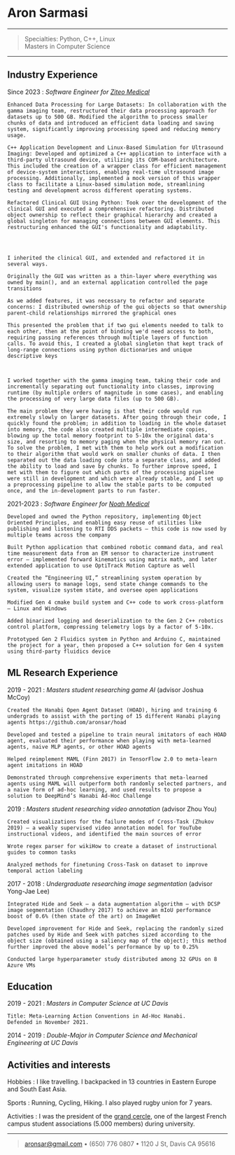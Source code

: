 Aron Sarmasi
=========================

----

>  Specialties: Python, C++, Linux\
>  Masters in Computer Science

----

Industry Experience
--------------------

Since 2023
:   *Software Engineer for [Ziteo Medical](https://ziteo.com/)*
    
    Enhanced Data Processing for Large Datasets: In collaboration with the gamma imaging team, restructured their data processing approach for datasets up to 500 GB. Modified the algorithm to process smaller chunks of data and introduced an efficient data loading and saving system, significantly improving processing speed and reducing memory usage.
    
    C++ Application Development and Linux-Based Simulation for Ultrasound Imaging: Developed and optimized a C++ application to interface with a third-party ultrasound device, utilizing its COM-based architecture. This included the creation of a wrapper class for efficient management of device-system interactions, enabling real-time ultrasound image processing. Additionally, implemented a mock version of this wrapper class to facilitate a Linux-based simulation mode, streamlining testing and development across different operating systems.

    Refactored Clinical GUI Using Python: Took over the development of the clinical GUI and executed a comprehensive refactoring. Distributed object ownership to reflect their graphical hierarchy and created a global singleton for managing connections between GUI elements. This restructuring enhanced the GUI's functionality and adaptability.




    I inherited the clinical GUI, and extended and refactored it in several ways. 
    
    Originally the GUI was written as a thin-layer where everything was owned by main(), and an external application controlled the page transitions
    
    As we added features, it was necessary to refactor and separate concerns: I distributed ownership of the gui objects so that ownership parent-child relationships mirrored the graphical ones
    
    This presented the problem that if two gui elements needed to talk to each other, then at the point of binding we'd need access to both, requiring passing references through multiple layers of function calls. To avoid this, I created a global singleton that kept track of long-range connections using python dictionaries and unique descriptive keys



    I worked together with the gamma imaging team, taking their code and incrementally separating out functionality into classes, improving runtime (by multiple orders of magnitude in some cases), and enabling the processing of very large data files (up to 500 GB). 

    The main problem they were having is that their code would run extremely slowly on larger datasets. After going through their code, I quickly found the problem; in addition to loading in the whole dataset into memory, the code also created multiple intermediate copies, blowing up the total memory footprint to 5-10x the original data's size, and resorting to memory paging when the physical memory ran out. To solve the problem, I met with them to help work out a modification to their algorithm that would work on smaller chunks of data. I then separated out the data loading code into a separate class, and added the ability to load and save by chunks. To further improve speed, I met with them to figure out which parts of the processing pipeline were still in development and which were already stable, and I set up a preprocessing pipeline to allow the stable parts to be computed once, and the in-development parts to run faster.

2021-2023
:   *Software Engineer for [Noah Medical](https://www.noahmed.com/)*
    
    Developed and owned the Python repository, implementing Object Oriented Principles, and enabling easy reuse of utilities like publishing and listening to RTI DDS packets – this code is now used by multiple teams across the company
    
    Built Python application that combined robotic command data, and real time measurement data from an EM sensor to characterize instrument error – implemented forward kinematics using matrix math, and later extended application to use OptiTrack Motion Capture as well
    
    Created the “Engineering UI,” streamlining system operation by allowing users to manage logs, send state change commands to the system, visualize system state, and oversee open applications
    
    Modified Gen 4 cmake build system and C++ code to work cross-platform – Linux and Windows
    
    Added binarized logging and deserialization to the Gen 2 C++ robotics control platform, compressing telemetry logs by a factor of 5-10x. 
    
    Prototyped Gen 2 Fluidics system in Python and Arduino C, maintained the project for a year, then proposed a C++ solution for Gen 4 system using third-party fluidics device


ML Research Experience
----------------------

2019 - 2021
:   *Masters student researching game AI* (advisor Joshua McCoy)

    Created the Hanabi Open Agent Dataset (HOAD), hiring and training 6 undergrads to assist with the porting of 15 different Hanabi playing agents https://github.com/aronsar/hoad
    
    Developed and tested a pipeline to train neural imitators of each HOAD agent, evaluated their performance when playing with meta-learned agents, naive MLP agents, or other HOAD agents
    
    Helped reimplement MAML (Finn 2017) in TensorFlow 2.0 to meta-learn agent imitations in HOAD 
    
    Demonstrated through comprehensive experiments that meta-learned agents using MAML will outperform both randomly selected partners, and a naive form of ad-hoc learning, and used results to propose a solution to DeepMind’s Hanabi Ad-Hoc Challenge


2019
:   *Masters student researching video annotation* (advisor Zhou You)

    Created visualizations for the failure modes of Cross-Task (Zhukov 2019) – a weakly supervised video annotation model for YouTube instructional videos, and identified the main sources of error
    
    Wrote regex parser for wikiHow to create a dataset of instructional guides to common tasks

    Analyzed methods for finetuning Cross-Task on dataset to improve temporal action labeling

2017 - 2018
:   *Undergraduate researching image segmentation* (advisor Yong-Jae Lee)

    Integrated Hide and Seek – a data augmentation algorithm – with DCSP image segmentation (Chaudhry 2017) to achieve an mIoU performance boost of 0.6% (then state of the art) on ImageNet
    
    Developed improvement for Hide and Seek, replacing the randomly sized patches used by Hide and Seek with patches sized according to the object size (obtained using a saliency map of the object); this method further improved the above model’s performance by up to 0.25%
    
    Conducted large hyperparameter study distributed among 32 GPUs on 8 Azure VMs


Education
---------

2019 - 2021
:   *Masters in Computer Science at UC Davis*

    Title: Meta-Learning Action Conventions in Ad-Hoc Hanabi.
    Defended in November 2021.

2014 - 2019
:   *Double-Major in Computer Science and Mechanical Engineering at UC Davis*

Activities and interests
------------------------

Hobbies
:   I like travelling. I backpacked in 13 countries in Eastern Europe
    and South East Asia.

Sports
:   Running, Cycling, Hiking. I also played rugby union for 7 years.

Activities
:   I was the president of the [grand
    cercle](http://www.grandcercle.org), one of the largest French
    campus student associations (5.000 members) during university.

----

> <aronsar@gmail.com> • (650) 776 0807 • 1120 J St, Davis CA 95616
